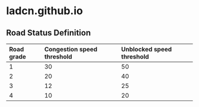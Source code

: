 # ladcn.github.io

## Road Status Definition


| Road grade   | Congestion speed threshold| Unblocked speed threshold |
|:-------------|:------------------|:------|
| 1            | 30 | 50  |
| 2            | 20   | 40  |
| 3            | 12      | 25   |
| 4            | 10 | 20  |
